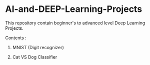 # AI-and-DEEP-Learning-Projects

This repository contain beginner's to advanced level Deep Learning Projects.

Contents :

1) MNIST (Digit recognizer)

2) Cat VS Dog Classifier
